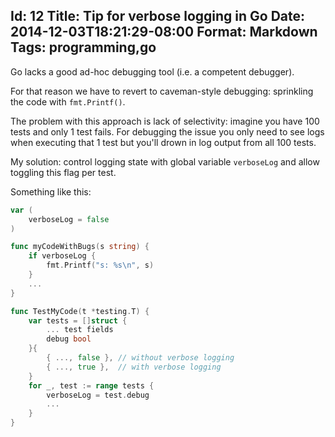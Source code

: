 Id: 12
Title: Tip for verbose logging in Go
Date: 2014-12-03T18:21:29-08:00
Format: Markdown
Tags: programming,go
--------------


Go lacks a good ad-hoc debugging tool (i.e. a competent debugger).

For that reason we have to revert to caveman-style debugging: sprinkling the code with `fmt.Printf()`.

The problem with this approach is lack of selectivity: imagine you have 100 tests
and only 1 test fails. For debugging the issue you only need to see logs when
executing that 1 test but you'll drown in log output from all 100 tests.

My solution: control logging state with global variable `verboseLog` and allow toggling this flag per test.

Something like this:

```go
var (
    verboseLog = false
)

func myCodeWithBugs(s string) {
    if verboseLog {
        fmt.Printf("s: %s\n", s)
    }
    ...
}

func TestMyCode(t *testing.T) {
    var tests = []struct {
        ... test fields
        debug bool
    }{
        { ..., false }, // without verbose logging
        { ..., true },  // with verbose logging
    }
    for _, test := range tests {
        verboseLog = test.debug
        ...
    }
}
```
